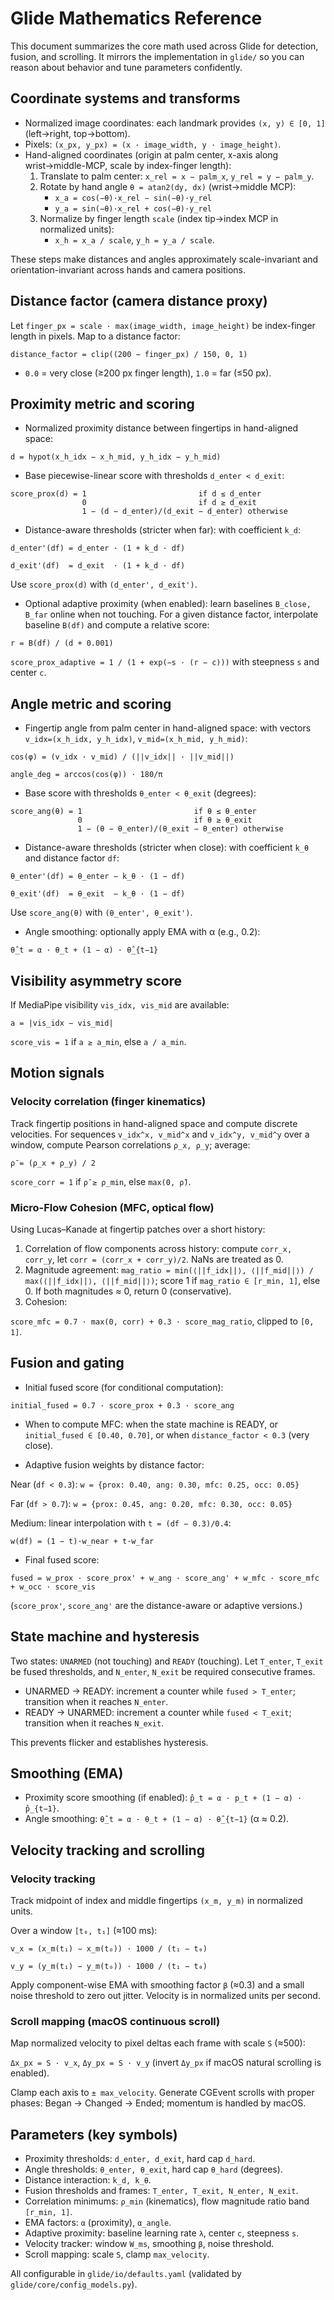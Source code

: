 # Glide Mathematics Reference

This document summarizes the core math used across Glide for detection, fusion, and scrolling. It mirrors the implementation in `glide/` so you can reason about behavior and tune parameters confidently.

## Coordinate systems and transforms

- Normalized image coordinates: each landmark provides `(x, y) ∈ [0, 1]` (left→right, top→bottom).
- Pixels: `(x_px, y_px) = (x · image_width, y · image_height)`.
- Hand-aligned coordinates (origin at palm center, x-axis along wrist→middle-MCP, scale by index-finger length):
  1) Translate to palm center: `x_rel = x − palm_x`, `y_rel = y − palm_y`.
  2) Rotate by hand angle `θ = atan2(dy, dx)` (wrist→middle MCP):
     - `x_a = cos(−θ)·x_rel − sin(−θ)·y_rel`
     - `y_a = sin(−θ)·x_rel + cos(−θ)·y_rel`
  3) Normalize by finger length `scale` (index tip→index MCP in normalized units):
     - `x_h = x_a / scale`, `y_h = y_a / scale`.

These steps make distances and angles approximately scale-invariant and orientation-invariant across hands and camera positions.

## Distance factor (camera distance proxy)

Let `finger_px = scale · max(image_width, image_height)` be index-finger length in pixels. Map to a distance factor:

`distance_factor = clip((200 − finger_px) / 150, 0, 1)`

- `0.0` = very close (≥200 px finger length), `1.0` = far (≤50 px).

## Proximity metric and scoring

- Normalized proximity distance between fingertips in hand-aligned space:

`d = hypot(x_h_idx − x_h_mid, y_h_idx − y_h_mid)`

- Base piecewise-linear score with thresholds `d_enter < d_exit`:

```
score_prox(d) = 1                         if d ≤ d_enter
                0                         if d ≥ d_exit
                1 − (d − d_enter)/(d_exit − d_enter) otherwise
```

- Distance-aware thresholds (stricter when far): with coefficient `k_d`:

`d_enter'(df) = d_enter · (1 + k_d · df)`

`d_exit'(df)  = d_exit  · (1 + k_d · df)`

Use `score_prox(d)` with `(d_enter', d_exit')`.

- Optional adaptive proximity (when enabled): learn baselines `B_close, B_far` online when not touching. For a given distance factor, interpolate baseline `B(df)` and compute a relative score:

`r = B(df) / (d + 0.001)`

`score_prox_adaptive = 1 / (1 + exp(−s · (r − c)))` with steepness `s` and center `c`.

## Angle metric and scoring

- Fingertip angle from palm center in hand-aligned space: with vectors `v_idx=(x_h_idx, y_h_idx)`, `v_mid=(x_h_mid, y_h_mid)`:

`cos(φ) = (v_idx · v_mid) / (||v_idx|| · ||v_mid||)`

`angle_deg = arccos(cos(φ)) · 180/π`

- Base score with thresholds `θ_enter < θ_exit` (degrees):

```
score_ang(θ) = 1                         if θ ≤ θ_enter
               0                         if θ ≥ θ_exit
               1 − (θ − θ_enter)/(θ_exit − θ_enter) otherwise
```

- Distance-aware thresholds (stricter when close): with coefficient `k_θ` and distance factor `df`:

`θ_enter'(df) = θ_enter − k_θ · (1 − df)`

`θ_exit'(df)  = θ_exit  − k_θ · (1 − df)`

Use `score_ang(θ)` with `(θ_enter', θ_exit')`.

- Angle smoothing: optionally apply EMA with α (e.g., 0.2):

`θ̂_t = α · θ_t + (1 − α) · θ̂_{t−1}`

## Visibility asymmetry score

If MediaPipe visibility `vis_idx, vis_mid` are available:

`a = |vis_idx − vis_mid|`

`score_vis = 1` if `a ≥ a_min`, else `a / a_min`.

## Motion signals

### Velocity correlation (finger kinematics)

Track fingertip positions in hand-aligned space and compute discrete velocities. For sequences `v_idx^x, v_mid^x` and `v_idx^y, v_mid^y` over a window, compute Pearson correlations `ρ_x, ρ_y`; average:

`ρ̄ = (ρ_x + ρ_y) / 2`

`score_corr = 1` if `ρ̄ ≥ ρ_min`, else `max(0, ρ̄)`.

### Micro-Flow Cohesion (MFC, optical flow)

Using Lucas–Kanade at fingertip patches over a short history:

1) Correlation of flow components across history: compute `corr_x, corr_y`, let `corr = (corr_x + corr_y)/2`. NaNs are treated as 0.
2) Magnitude agreement: `mag_ratio = min(⟨||f_idx||⟩, ⟨||f_mid||⟩) / max(⟨||f_idx||⟩, ⟨||f_mid||⟩)`; score 1 if `mag_ratio ∈ [r_min, 1]`, else 0. If both magnitudes ≈ 0, return 0 (conservative).
3) Cohesion:

`score_mfc = 0.7 · max(0, corr) + 0.3 · score_mag_ratio`, clipped to `[0, 1]`.

## Fusion and gating

- Initial fused score (for conditional computation):

`initial_fused = 0.7 · score_prox + 0.3 · score_ang`

- When to compute MFC: when the state machine is READY, or `initial_fused ∈ [0.40, 0.70]`, or when `distance_factor < 0.3` (very close).

- Adaptive fusion weights by distance factor:

Near (`df < 0.3`): `w = {prox: 0.40, ang: 0.30, mfc: 0.25, occ: 0.05}`

Far (`df > 0.7`): `w = {prox: 0.45, ang: 0.20, mfc: 0.30, occ: 0.05}`

Medium: linear interpolation with `t = (df − 0.3)/0.4`:

`w(df) = (1 − t)·w_near + t·w_far`

- Final fused score:

`fused = w_prox · score_prox' + w_ang · score_ang' + w_mfc · score_mfc + w_occ · score_vis`

(`score_prox'`, `score_ang'` are the distance-aware or adaptive versions.)

## State machine and hysteresis

Two states: `UNARMED` (not touching) and `READY` (touching). Let `T_enter`, `T_exit` be fused thresholds, and `N_enter`, `N_exit` be required consecutive frames.

- UNARMED → READY: increment a counter while `fused > T_enter`; transition when it reaches `N_enter`.
- READY → UNARMED: increment a counter while `fused < T_exit`; transition when it reaches `N_exit`.

This prevents flicker and establishes hysteresis.

## Smoothing (EMA)

- Proximity score smoothing (if enabled): `p̂_t = α · p_t + (1 − α) · p̂_{t−1}`.
- Angle smoothing: `θ̂_t = α · θ_t + (1 − α) · θ̂_{t−1}` (α ≈ 0.2).

## Velocity tracking and scrolling

### Velocity tracking

Track midpoint of index and middle fingertips `(x_m, y_m)` in normalized units.

Over a window `[t₀, t₁]` (≈100 ms):

`v_x = (x_m(t₁) − x_m(t₀)) · 1000 / (t₁ − t₀)`

`v_y = (y_m(t₁) − y_m(t₀)) · 1000 / (t₁ − t₀)`

Apply component-wise EMA with smoothing factor `β` (≈0.3) and a small noise threshold to zero out jitter. Velocity is in normalized units per second.

### Scroll mapping (macOS continuous scroll)

Map normalized velocity to pixel deltas each frame with scale `S` (≈500):

`Δx_px = S · v_x`, `Δy_px = S · v_y` (invert `Δy_px` if macOS natural scrolling is enabled).

Clamp each axis to `± max_velocity`. Generate CGEvent scrolls with proper phases: Began → Changed → Ended; momentum is handled by macOS.

## Parameters (key symbols)

- Proximity thresholds: `d_enter, d_exit`, hard cap `d_hard`.
- Angle thresholds: `θ_enter, θ_exit`, hard cap `θ_hard` (degrees).
- Distance interaction: `k_d, k_θ`.
- Fusion thresholds and frames: `T_enter, T_exit, N_enter, N_exit`.
- Correlation minimums: `ρ_min` (kinematics), flow magnitude ratio band `[r_min, 1]`.
- EMA factors: `α` (proximity), `α_angle`.
- Adaptive proximity: baseline learning rate `λ`, center `c`, steepness `s`.
- Velocity tracker: window `W_ms`, smoothing `β`, noise threshold.
- Scroll mapping: scale `S`, clamp `max_velocity`.

All configurable in `glide/io/defaults.yaml` (validated by `glide/core/config_models.py`).


